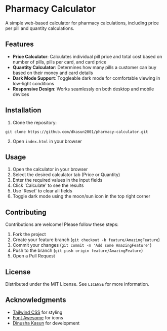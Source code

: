 # Pharmacy Calculator

A simple web-based calculator for pharmacy calculations, including price per pill and quantity calculations.

## Features

- **Price Calculator**: Calculates individual pill price and total cost based on number of pills, pills per card, and card price
- **Quantity Calculator**: Determines how many pills a customer can buy based on their money and card details
- **Dark Mode Support**: Toggleable dark mode for comfortable viewing in low-light conditions
- **Responsive Design**: Works seamlessly on both desktop and mobile devices

## Installation

1. Clone the repository:

```
git clone https://github.com/dkasun2001/pharmacy-calculator.git
```

2. Open `index.html` in your browser

## Usage

1. Open the calculator in your browser
2. Select the desired calculator tab (Price or Quantity)
3. Enter the required values in the input fields
4. Click 'Calculate' to see the results
5. Use 'Reset' to clear all fields
6. Toggle dark mode using the moon/sun icon in the top right corner

## Contributing

Contributions are welcome! Please follow these steps:

1. Fork the project
2. Create your feature branch (`git checkout -b feature/AmazingFeature`)
3. Commit your changes (`git commit -m 'Add some AmazingFeature'`)
4. Push to the branch (`git push origin feature/AmazingFeature`)
5. Open a Pull Request

## License

Distributed under the MIT License. See `LICENSE` for more information.

## Acknowledgments

- [Tailwind CSS](https://tailwindcss.com/) for styling
- [Font Awesome](https://fontawesome.com/) for icons
- [Dinusha Kasun](https://github.com/dkasun2001) for development
